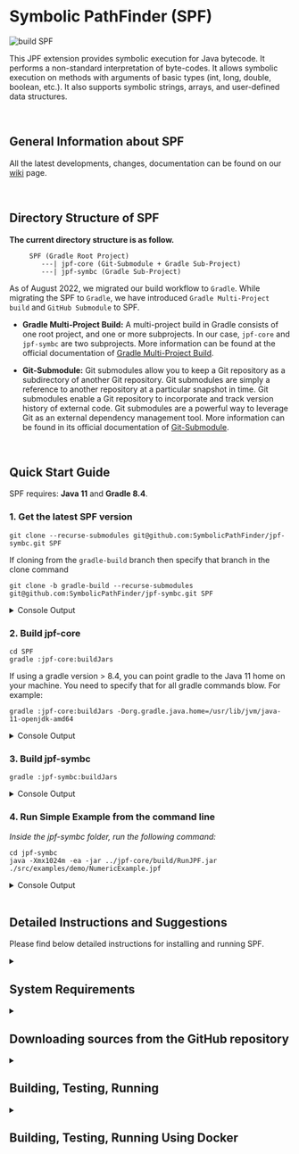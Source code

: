 # Symbolic PathFinder (SPF)
![build SPF](https://github.com/gaurangkudale/SPF/actions/workflows/main.yml/badge.svg)

This JPF extension provides symbolic execution for Java bytecode. It performs a non-standard interpretation of byte-codes. It allows symbolic execution on methods with arguments of basic types (int, long, double, boolean, etc.). It also supports symbolic strings, arrays, and user-defined data structures.

<br>

## General Information about SPF
All the latest developments, changes, documentation can be found on our
[wiki](https://github.com/SymbolicPathFinder/jpf-symbc/wiki) page.

<br>

## Directory Structure of SPF
**The current directory structure is as follow.**

```{bash}
     SPF (Gradle Root Project)
        ---| jpf-core (Git-Submodule + Gradle Sub-Project)
        ---| jpf-symbc (Gradle Sub-Project)
```

As of August 2022, we migrated our build workflow to `Gradle`. While migrating the SPF to `Gradle`, we have introduced `Gradle Multi-Project build` and `GitHub Submodule` to SPF.

* **Gradle Multi-Project Build:** A multi-project build in Gradle consists of one root project, and one or more subprojects. In our case, `jpf-core` and `jpf-symbc` are two subprojects. More information can be found at the official documentation of [Gradle Multi-Project Build](https://docs.gradle.org/current/userguide/multi_project_builds.html).
 
* **Git-Submodule:** Git submodules allow you to keep a Git repository as a subdirectory of another Git repository. Git submodules are simply a reference to another repository at a particular snapshot in time. Git submodules enable a Git repository  to incorporate and track version history of external code. Git submodules are a powerful way to leverage Git as an external dependency management tool. More information can be found in its official documentation of [Git-Submodule](https://git-scm.com/docs/git-submodule).
 
<br>

## Quick Start Guide

SPF requires: **Java 11** and **Gradle 8.4**.

### 1. Get the latest SPF version
```{bash}
git clone --recurse-submodules git@github.com:SymbolicPathFinder/jpf-symbc.git SPF
```

If cloning from the `gradle-build` branch then specify that branch in the clone command
```{bash}
git clone -b gradle-build --recurse-submodules git@github.com:SymbolicPathFinder/jpf-symbc.git SPF
```

<details>
<summary>Console Output</summary>

```
yannic@Yannics-MacBook-Pro Desktop % git clone --recurse-submodules git@github.com:SymbolicPathFinder/jpf-symbc.git
Cloning into 'SPF'...
remote: Enumerating objects: 2438, done.
remote: Counting objects: 100% (611/611), done.
remote: Compressing objects: 100% (217/217), done.
remote: Total 2438 (delta 320), reused 585 (delta 306), pack-reused 1827
Receiving objects: 100% (2438/2438), 67.00 MiB | 2.89 MiB/s, done.
Resolving deltas: 100% (1257/1257), done.
Updating files: 100% (1042/1042), done.
Submodule 'jpf-core' (https://github.com/javapathfinder/jpf-core) registered for path 'jpf-core'
Cloning into '/Users/yannic/Desktop/SPF/jpf-core'...
remote: Enumerating objects: 3892, done.
remote: Counting objects: 100% (357/357), done.
remote: Compressing objects: 100% (208/208), done.
remote: Total 3892 (delta 114), reused 260 (delta 68), pack-reused 3535
Receiving objects: 100% (3892/3892), 2.27 MiB | 2.54 MiB/s, done.
Resolving deltas: 100% (1874/1874), done.
Submodule path 'jpf-core': checked out '45a4450cd0bd1193df5419f7c9d9b89807d00db6'
```
</details>

### 2. Build jpf-core
```{bash}
cd SPF
gradle :jpf-core:buildJars
```
If using a gradle version > 8.4, you can point gradle to the Java 11 home on your machine. You need to specify that for all gradle commands blow. For example:

```{bash}
gradle :jpf-core:buildJars -Dorg.gradle.java.home=/usr/lib/jvm/java-11-openjdk-amd64
```
<details>
<summary>Console Output</summary>

```{bash}
yannic@Yannics-MacBook-Pro SPF % gradle :jpf-core:buildJars
jpf-core
jpf-symbc

> Task :jpf-core:compileJava
/Users/yannic/Desktop/SPF/jpf-core/src/main/gov/nasa/jpf/vm/HashedAllocationContext.java:21: warning: sun.misc.SharedSecrets is internal proprietary API and may be removed in a future release
import sun.misc.SharedSecrets;
               ^
/Users/yannic/Desktop/SPF/jpf-core/src/main/gov/nasa/jpf/vm/HashedAllocationContext.java:22: warning: sun.misc.JavaLangAccess is internal proprietary API and may be removed in a future release
import sun.misc.JavaLangAccess;
               ^
/Users/yannic/Desktop/SPF/jpf-core/src/main/gov/nasa/jpf/vm/HashedAllocationContext.java:85: warning: sun.misc.JavaLangAccess is internal proprietary API and may be removed in a future release
   static final JavaLangAccess JLA = SharedSecrets.getJavaLangAccess();
                ^
/Users/yannic/Desktop/SPF/jpf-core/src/main/gov/nasa/jpf/vm/HashedAllocationContext.java:85: warning: sun.misc.SharedSecrets is internal proprietary API and may be removed in a future release
   static final JavaLangAccess JLA = SharedSecrets.getJavaLangAccess();
                                     ^
Note: /Users/yannic/Desktop/SPF/jpf-core/src/main/gov/nasa/jpf/vm/choice/PermutationCG.java uses or overrides a deprecated API.
Note: Recompile with -Xlint:deprecation for details.
Note: Some input files use unchecked or unsafe operations.
Note: Recompile with -Xlint:unchecked for details.
4 warnings

> Task :jpf-core:compileClassesJava
/Users/yannic/Desktop/SPF/jpf-core/src/classes/java/lang/ClassLoader.java:29: warning: sun.misc.CompoundEnumeration is internal proprietary API and may be removed in a future release
import sun.misc.CompoundEnumeration;
               ^
/Users/yannic/Desktop/SPF/jpf-core/src/classes/java/lang/ClassLoader.java:114: warning: sun.misc.CompoundEnumeration is internal proprietary API and may be removed in a future release
    return new CompoundEnumeration<URL>(resEnum);
               ^
/Users/yannic/Desktop/SPF/jpf-core/src/classes/sun/misc/JavaNetAccess.java:32: warning: sun.misc.URLClassPath is internal proprietary API and may be removed in a future release
    URLClassPath getURLClassPath (URLClassLoader ucl);
    ^
/Users/yannic/Desktop/SPF/jpf-core/src/classes/sun/misc/SharedSecrets.java:52: warning: sun.misc.JavaUtilJarAccess is internal proprietary API and may be removed in a future release
  private static JavaUtilJarAccess javaUtilJarAccess;
                 ^
/Users/yannic/Desktop/SPF/jpf-core/src/classes/sun/misc/SharedSecrets.java:60: warning: sun.misc.JavaOISAccess is internal proprietary API and may be removed in a future release
  private static JavaOISAccess javaOISAccess;
                 ^
/Users/yannic/Desktop/SPF/jpf-core/src/classes/sun/misc/SharedSecrets.java:61: warning: sun.misc.JavaObjectInputStreamAccess is internal proprietary API and may be removed in a future release
  private static JavaObjectInputStreamAccess javaObjectInputStreamAccess;
                 ^
/Users/yannic/Desktop/SPF/jpf-core/src/classes/sun/misc/SharedSecrets.java:82: warning: sun.misc.JavaUtilJarAccess is internal proprietary API and may be removed in a future release
  public static JavaUtilJarAccess javaUtilJarAccess() {
                ^
/Users/yannic/Desktop/SPF/jpf-core/src/classes/sun/misc/SharedSecrets.java:88: warning: sun.misc.JavaUtilJarAccess is internal proprietary API and may be removed in a future release
  public static void setJavaUtilJarAccess(JavaUtilJarAccess access) {
                                          ^
/Users/yannic/Desktop/SPF/jpf-core/src/classes/sun/misc/SharedSecrets.java:142: warning: sun.misc.JavaObjectInputStreamAccess is internal proprietary API and may be removed in a future release
  public static JavaObjectInputStreamAccess getJavaObjectInputStreamAccess() {
                ^
/Users/yannic/Desktop/SPF/jpf-core/src/classes/sun/misc/SharedSecrets.java:151: warning: sun.misc.JavaObjectInputStreamAccess is internal proprietary API and may be removed in a future release
  public static void setJavaObjectInputStreamAccess(JavaObjectInputStreamAccess access) {
                                                    ^
/Users/yannic/Desktop/SPF/jpf-core/src/classes/sun/misc/SharedSecrets.java:162: warning: sun.misc.JavaOISAccess is internal proprietary API and may be removed in a future release
  public static void setJavaOISAccess(JavaOISAccess access) {
                                      ^
/Users/yannic/Desktop/SPF/jpf-core/src/classes/sun/misc/SharedSecrets.java:166: warning: sun.misc.JavaOISAccess is internal proprietary API and may be removed in a future release
  public static JavaOISAccess getJavaOISAccess() {
                ^
/Users/yannic/Desktop/SPF/jpf-core/src/classes/sun/misc/SharedSecrets.java:175: warning: sun.misc.JavaObjectInputStreamReadString is internal proprietary API and may be removed in a future release
  public void setJavaObjectInputStreamReadString(sun.misc.JavaObjectInputStreamReadString ignored) {
                                                         ^
/Users/yannic/Desktop/SPF/jpf-core/src/classes/java/lang/System.java:64: warning: sun.misc.VM is internal proprietary API and may be removed in a future release
    sun.misc.VM.saveAndRemoveProperties(properties);
            ^
14 warnings

> Task :jpf-core:compilePeersJava
/Users/yannic/Desktop/SPF/jpf-core/src/peers/gov/nasa/jpf/vm/JPF_java_util_Random.java:32: warning: sun.misc.Unsafe is internal proprietary API and may be removed in a future release
import sun.misc.Unsafe;
               ^
/Users/yannic/Desktop/SPF/jpf-core/src/peers/gov/nasa/jpf/vm/JPF_java_util_Random.java:93: warning: sun.misc.Unsafe is internal proprietary API and may be removed in a future release
  private static Unsafe unsafe;
                 ^
/Users/yannic/Desktop/SPF/jpf-core/src/peers/gov/nasa/jpf/vm/JPF_java_util_Random.java:99: warning: sun.misc.Unsafe is internal proprietary API and may be removed in a future release
      Field singletonField = Unsafe.class.getDeclaredField("theUnsafe");
                             ^
/Users/yannic/Desktop/SPF/jpf-core/src/peers/gov/nasa/jpf/vm/JPF_java_util_Random.java:101: warning: sun.misc.Unsafe is internal proprietary API and may be removed in a future release
      unsafe = (Unsafe)singletonField.get(null);
                ^
4 warnings

> Task :jpf-core:compileTestJava
/Users/yannic/Desktop/SPF/jpf-core/src/tests/gov/nasa/jpf/test/vm/reflection/ReflectionTest.java:34: warning: sun.reflect.Reflection is internal proprietary API and may be removed in a future release
      Class<?> callerCls = sun.reflect.Reflection.getCallerClass(0); // that would be getCallerClass()
                                      ^
/Users/yannic/Desktop/SPF/jpf-core/src/tests/gov/nasa/jpf/test/vm/reflection/ReflectionTest.java:38: warning: sun.reflect.Reflection is internal proprietary API and may be removed in a future release
      callerCls = sun.reflect.Reflection.getCallerClass(1); // foo()
                             ^
/Users/yannic/Desktop/SPF/jpf-core/src/tests/gov/nasa/jpf/test/vm/reflection/ReflectionTest.java:42: warning: sun.reflect.Reflection is internal proprietary API and may be removed in a future release
      callerCls = sun.reflect.Reflection.getCallerClass(2); // bar()
                             ^
/Users/yannic/Desktop/SPF/jpf-core/src/tests/gov/nasa/jpf/test/vm/reflection/ReflectionTest.java:46: warning: sun.reflect.Reflection is internal proprietary API and may be removed in a future release
      callerCls = sun.reflect.Reflection.getCallerClass(3); // callIt()
                             ^
Note: /Users/yannic/Desktop/SPF/jpf-core/src/tests/gov/nasa/jpf/test/vm/reflection/ReflectionTest.java uses or overrides a deprecated API.
Note: Recompile with -Xlint:deprecation for details.
Note: Some input files use unchecked or unsafe operations.
Note: Recompile with -Xlint:unchecked for details.
4 warnings

Deprecated Gradle features were used in this build, making it incompatible with Gradle 9.0.
Use '--warning-mode all' to show the individual deprecation warnings.
See https://docs.gradle.org/8.4/userguide/command_line_interface.html#sec:command_line_warnings

BUILD SUCCESSFUL in 6s
15 actionable tasks: 15 executed
```
</details>

### 3. Build jpf-symbc
```{bash}
gradle :jpf-symbc:buildJars
```
<details>
<summary>Console Output</summary>

```
yannic@Yannics-MacBook-Pro SPF % gradle :jpf-symbc:buildJars
jpf-core
jpf-symbc

> Task :jpf-symbc:compileJava
Note: Some input files use unchecked or unsafe operations.
Note: Recompile with -Xlint:unchecked for details.

> Task :jpf-symbc:compileExamplesJava
Note: Some input files use unchecked or unsafe operations.
Note: Recompile with -Xlint:unchecked for details.

Deprecated Gradle features were used in this build, making it incompatible with Gradle 9.0.
Use '--warning-mode all' to show the individual deprecation warnings.
See https://docs.gradle.org/8.4.2/userguide/command_line_interface.html#sec:command_line_warnings

BUILD SUCCESSFUL in 7s
12 actionable tasks: 12 executed
```
</details>

### 4. Run Simple Example from the command line
*Inside the jpf-symbc folder, run the following command:*

```{bash}
cd jpf-symbc
java -Xmx1024m -ea -jar ../jpf-core/build/RunJPF.jar ./src/examples/demo/NumericExample.jpf
```

<details>
<summary>Console Output</summary>

```
yannic@Yannics-MacBook-Pro jpf-symbc % java -Xmx1024m -ea -jar ../jpf-core/build/RunJPF.jar ./src/examples/demo/NumericExample.jpf
symbolic.min_int=-2147483648
symbolic.min_long=-9223372036854775808
symbolic.min_short=-32768
symbolic.min_byte=-128
symbolic.min_char=0
symbolic.max_int=2147483647
symbolic.max_long=9223372036854775807
symbolic.max_short=32767
symbolic.max_byte=127
symbolic.max_char=65535
symbolic.min_double=4.9E-324
symbolic.max_double=1.7976931348623157E308
JavaPathfinder core system v8.0 (rev c25d564ee76089e11adaa171137b2d7a2905e943) - (C) 2005-2014 United States Government. All rights reserved.


====================================================== system under test
demo.NumericExample.main()

====================================================== search started: 26/11/22 12:28 PM
Property Violated: PC is constraint # = 1
((a_1_SYMINT[-2147483648] + b_2_SYMINT[-2147483646]) - CONST_2) == CONST_0
Property Violated: result is  "java.lang.ArithmeticException: div by 0..."
****************************

====================================================== error 1
gov.nasa.jpf.vm.NoUncaughtExceptionsProperty
java.lang.ArithmeticException: div by 0
	at demo.NumericExample.test(NumericExample.java:26)
	at demo.NumericExample.main(NumericExample.java:34)


====================================================== snapshot #1
thread java.lang.Thread:{id:0,name:main,status:RUNNING,priority:5,isDaemon:false,lockCount:0,suspendCount:0}
  call stack:
	at demo.NumericExample.test(NumericExample.java:26)
	at demo.NumericExample.main(NumericExample.java:34)


====================================================== Method Summaries
Inputs: a_1_SYMINT,b_2_SYMINT

demo.NumericExample.test(-2147483648,-2147483646)  --> "java.lang.ArithmeticException: div by 0..."

====================================================== Method Summaries (HTML)
<h1>Test Cases Generated by Symbolic JavaPath Finder for demo.NumericExample.test (Path Coverage) </h1>
<table border=1>
<tr><td>a_1_SYMINT</td><td>b_2_SYMINT</td><td>RETURN</td></tr>
<tr><td>-2147483648</td><td>-2147483646</td><td>"java.lang.ArithmeticException: div by 0..."</td></tr>
</table>

====================================================== results
error #1: gov.nasa.jpf.vm.NoUncaughtExceptionsProperty "java.lang.ArithmeticException: div by 0  at demo.N..."

====================================================== statistics
elapsed time:       00:00:00
states:             new=3,visited=0,backtracked=3,end=0
search:             maxDepth=2,constraints=0
choice generators:  thread=1 (signal=0,lock=1,sharedRef=0,threadApi=0,reschedule=0), data=1
heap:               new=466,released=4,maxLive=0,gcCycles=1
instructions:       6308
max memory:         245MB
loaded code:        classes=85,methods=1648

====================================================== search finished: 26/11/22 12:28 PM
```
</details>


<!-- ### 6. Use SPF inside Eclipse
TODO -->

<br>

## Detailed Instructions and Suggestions
 
Please find below detailed instructions for installing and running SPF.
 
<details>
<summary><h2>System Requirements</h2></summary>
SPF is a pure Java Application and the minimal version is Java SE 8. We generally advise using the latest stable Java version 8 that is available for your platform.
You can determine your Java version by executing the following statement in the command line.

~~~~~~~~ {.bash}
> java -version
openjdk version "1.8.0_312"
OpenJDK Runtime Environment (Temurin)(build 1.8.0_312-b07)
OpenJDK 64-Bit Server VM (Temurin)(build 25.312-b07, mixed mode)
...
~~~~~~~~

### Java specifics for Windows
Make sure you have the JDK installed, otherwise there is no javac compiler available.
In order to build JPF from a Windows Command Prompt, you have to set the `JAVA_HOME` environment variable. 

### Java specifics for macOS
To switch to Java 11 on macOS, we recommend the following blog post: [https://medium.com/@devkosal/switching-java-jdk-versions-on-macos-80bc868e686a](https://medium.com/@devkosal/switching-java-jdk-versions-on-macos-80bc868e686a).

### Gradle (Build Automation Tool)

Make sure that you use [Gradle version 6.9](https://gradle.org/next-steps/?version=6.9&format=bin)! If you want to build the SPF source repositories, you need to install the Gradle. Please follow the [step by step installation guide for Gradle](https://docs.gradle.org/6.9/userguide/installation.html).

You can check your Gradle version by executing the following command in the command line:

```{bash}
> gradle -version
------------------------------------------------------------
Gradle 8.4.1
------------------------------------------------------------

Build time:   2021-12-21 20:18:38 UTC
Revision:     5d94aa68c0fdbe443838bb977080e3b9f273e889

Kotlin:       1.4.20
Groovy:       2.5.12
Ant:          Apache Ant(TM) version 1.10.9 compiled on September 27 2020
JVM:          1.8.0_312 (Temurin 25.312-b07)
OS:           Mac OS X 10.16 x86_64
```

If you are new to Gradle, check the [official website](https://docs.gradle.org/6.9/userguide/userguide.html) to learn the basics.
Note that all major IDEs (e.g., Netbeans, Eclipse, IntelliJ) come with Gradle support by default.
</details>

<details>
<summary><h2>Downloading sources from the GitHub repository</h2></summary>

SPF sources are kept in its main repository [https://github.com/SymbolicPathFinder/jpf-symbc](https://github.com/SymbolicPathFinder/jpf-symbc) within the [Symbolic PathFinder](https://github.com/SymbolicPathFinder) organization. There are two stable branches in our repository:

1. `ant-build`: It provides Java 11 support using the [Ant Build system](https://ant.apache.org).
2. `master`: Contains the latest stable version of our repository. In this version of SPF, we have introduced jpf-core as a git-submodule.

If you want to keep using Ant, consider using the `ant-build` branch. The branch `master` uses Gradle. To check out the SPF, it is recommended to fork the repository. Contributions are welcome, and we invite you to explore our [Java Pathfinder Google Group](https://groups.google.com/g/java-pathfinder). We also encourage you to check the following GitHub guides to familiarize yourself with the GitHub development workflow:

1. [Fork a Repo](https://help.github.com/articles/fork-a-repo/)
2. [About Pull Requests](https://help.github.com/articles/about-pull-requests/)

The following command shows you how to clone the repoistory along with the expected output:

```{bash}
git clone --recurse-submodules git@github.com:SymbolicPathFinder/jpf-symbc.git
```
<details>
<summary>Console Output</summary>

```
yannic@Yannics-MacBook-Pro Desktop % git clone --recurse-submodules git@github.com:SymbolicPathFinder/jpf-symbc.git
Cloning into 'SPF'...
remote: Enumerating objects: 2438, done.
remote: Counting objects: 100% (611/611), done.
remote: Compressing objects: 100% (217/217), done.
remote: Total 2438 (delta 320), reused 585 (delta 306), pack-reused 1827
Receiving objects: 100% (2438/2438), 67.00 MiB | 2.89 MiB/s, done.
Resolving deltas: 100% (1257/1257), done.
Updating files: 100% (1042/1042), done.
Submodule 'jpf-core' (https://github.com/javapathfinder/jpf-core) registered for path 'jpf-core'
Cloning into '/Users/yannic/Desktop/SPF/jpf-core'...
remote: Enumerating objects: 3892, done.
remote: Counting objects: 100% (357/357), done.
remote: Compressing objects: 100% (208/208), done.
remote: Total 3892 (delta 114), reused 260 (delta 68), pack-reused 3535
Receiving objects: 100% (3892/3892), 2.27 MiB | 2.54 MiB/s, done.
Resolving deltas: 100% (1874/1874), done.
Submodule path 'jpf-core': checked out '45a4450cd0bd1193df5419f7c9d9b89807d00db6'
```
</details>
</details>

<details>
<summary><h2>Building, Testing, Running</h2></summary>

### Building SPF using the Command Line

Requirements: **Java 11** and **Gradle 8.4**.

**Note:** 

* On Ubuntu, the `command apt-get install gradle` seems to install an older version of gradle (version 2.x) which is incompatible with the project and causes unzipping errors. Hence, it is recommended to visit the [Official Gradle installation guide](https://docs.gradle.org/8.4/userguide/installation.html) for installing the 8.4 version of gradle.

* Instead of using the `gradle` command, you may want to use the gradle wrapper `gradlew` instead. The SPF repository includes a Gradle wrapper that requires nothing except Java to execute. It ensures that all JPF developers and environments use the same builder to avoid any kind of configuration issue.

### Step 1: Build jpf-core

```{bash}
cd SPF
gradle :jpf-core:buildJars
```
<details>
<summary>Console Output</summary>

```{bash}
yannic@Yannics-MacBook-Pro SPF % gradle :jpf-core:buildJars
jpf-core
jpf-symbc

> Task :jpf-core:compileJava
/Users/yannic/Desktop/SPF/jpf-core/src/main/gov/nasa/jpf/vm/HashedAllocationContext.java:21: warning: sun.misc.SharedSecrets is internal proprietary API and may be removed in a future release
import sun.misc.SharedSecrets;
               ^
/Users/yannic/Desktop/SPF/jpf-core/src/main/gov/nasa/jpf/vm/HashedAllocationContext.java:22: warning: sun.misc.JavaLangAccess is internal proprietary API and may be removed in a future release
import sun.misc.JavaLangAccess;
               ^
/Users/yannic/Desktop/SPF/jpf-core/src/main/gov/nasa/jpf/vm/HashedAllocationContext.java:85: warning: sun.misc.JavaLangAccess is internal proprietary API and may be removed in a future release
   static final JavaLangAccess JLA = SharedSecrets.getJavaLangAccess();
                ^
/Users/yannic/Desktop/SPF/jpf-core/src/main/gov/nasa/jpf/vm/HashedAllocationContext.java:85: warning: sun.misc.SharedSecrets is internal proprietary API and may be removed in a future release
   static final JavaLangAccess JLA = SharedSecrets.getJavaLangAccess();
                                     ^
Note: /Users/yannic/Desktop/SPF/jpf-core/src/main/gov/nasa/jpf/vm/choice/PermutationCG.java uses or overrides a deprecated API.
Note: Recompile with -Xlint:deprecation for details.
Note: Some input files use unchecked or unsafe operations.
Note: Recompile with -Xlint:unchecked for details.
4 warnings

> Task :jpf-core:compileClassesJava
/Users/yannic/Desktop/SPF/jpf-core/src/classes/java/lang/ClassLoader.java:29: warning: sun.misc.CompoundEnumeration is internal proprietary API and may be removed in a future release
import sun.misc.CompoundEnumeration;
               ^
/Users/yannic/Desktop/SPF/jpf-core/src/classes/java/lang/ClassLoader.java:114: warning: sun.misc.CompoundEnumeration is internal proprietary API and may be removed in a future release
    return new CompoundEnumeration<URL>(resEnum);
               ^
/Users/yannic/Desktop/SPF/jpf-core/src/classes/sun/misc/JavaNetAccess.java:32: warning: sun.misc.URLClassPath is internal proprietary API and may be removed in a future release
    URLClassPath getURLClassPath (URLClassLoader ucl);
    ^
/Users/yannic/Desktop/SPF/jpf-core/src/classes/sun/misc/SharedSecrets.java:52: warning: sun.misc.JavaUtilJarAccess is internal proprietary API and may be removed in a future release
  private static JavaUtilJarAccess javaUtilJarAccess;
                 ^
/Users/yannic/Desktop/SPF/jpf-core/src/classes/sun/misc/SharedSecrets.java:60: warning: sun.misc.JavaOISAccess is internal proprietary API and may be removed in a future release
  private static JavaOISAccess javaOISAccess;
                 ^
/Users/yannic/Desktop/SPF/jpf-core/src/classes/sun/misc/SharedSecrets.java:61: warning: sun.misc.JavaObjectInputStreamAccess is internal proprietary API and may be removed in a future release
  private static JavaObjectInputStreamAccess javaObjectInputStreamAccess;
                 ^
/Users/yannic/Desktop/SPF/jpf-core/src/classes/sun/misc/SharedSecrets.java:82: warning: sun.misc.JavaUtilJarAccess is internal proprietary API and may be removed in a future release
  public static JavaUtilJarAccess javaUtilJarAccess() {
                ^
/Users/yannic/Desktop/SPF/jpf-core/src/classes/sun/misc/SharedSecrets.java:88: warning: sun.misc.JavaUtilJarAccess is internal proprietary API and may be removed in a future release
  public static void setJavaUtilJarAccess(JavaUtilJarAccess access) {
                                          ^
/Users/yannic/Desktop/SPF/jpf-core/src/classes/sun/misc/SharedSecrets.java:142: warning: sun.misc.JavaObjectInputStreamAccess is internal proprietary API and may be removed in a future release
  public static JavaObjectInputStreamAccess getJavaObjectInputStreamAccess() {
                ^
/Users/yannic/Desktop/SPF/jpf-core/src/classes/sun/misc/SharedSecrets.java:151: warning: sun.misc.JavaObjectInputStreamAccess is internal proprietary API and may be removed in a future release
  public static void setJavaObjectInputStreamAccess(JavaObjectInputStreamAccess access) {
                                                    ^
/Users/yannic/Desktop/SPF/jpf-core/src/classes/sun/misc/SharedSecrets.java:162: warning: sun.misc.JavaOISAccess is internal proprietary API and may be removed in a future release
  public static void setJavaOISAccess(JavaOISAccess access) {
                                      ^
/Users/yannic/Desktop/SPF/jpf-core/src/classes/sun/misc/SharedSecrets.java:166: warning: sun.misc.JavaOISAccess is internal proprietary API and may be removed in a future release
  public static JavaOISAccess getJavaOISAccess() {
                ^
/Users/yannic/Desktop/SPF/jpf-core/src/classes/sun/misc/SharedSecrets.java:175: warning: sun.misc.JavaObjectInputStreamReadString is internal proprietary API and may be removed in a future release
  public void setJavaObjectInputStreamReadString(sun.misc.JavaObjectInputStreamReadString ignored) {
                                                         ^
/Users/yannic/Desktop/SPF/jpf-core/src/classes/java/lang/System.java:64: warning: sun.misc.VM is internal proprietary API and may be removed in a future release
    sun.misc.VM.saveAndRemoveProperties(properties);
            ^
14 warnings

> Task :jpf-core:compilePeersJava
/Users/yannic/Desktop/SPF/jpf-core/src/peers/gov/nasa/jpf/vm/JPF_java_util_Random.java:32: warning: sun.misc.Unsafe is internal proprietary API and may be removed in a future release
import sun.misc.Unsafe;
               ^
/Users/yannic/Desktop/SPF/jpf-core/src/peers/gov/nasa/jpf/vm/JPF_java_util_Random.java:93: warning: sun.misc.Unsafe is internal proprietary API and may be removed in a future release
  private static Unsafe unsafe;
                 ^
/Users/yannic/Desktop/SPF/jpf-core/src/peers/gov/nasa/jpf/vm/JPF_java_util_Random.java:99: warning: sun.misc.Unsafe is internal proprietary API and may be removed in a future release
      Field singletonField = Unsafe.class.getDeclaredField("theUnsafe");
                             ^
/Users/yannic/Desktop/SPF/jpf-core/src/peers/gov/nasa/jpf/vm/JPF_java_util_Random.java:101: warning: sun.misc.Unsafe is internal proprietary API and may be removed in a future release
      unsafe = (Unsafe)singletonField.get(null);
                ^
4 warnings

> Task :jpf-core:compileTestJava
/Users/yannic/Desktop/SPF/jpf-core/src/tests/gov/nasa/jpf/test/vm/reflection/ReflectionTest.java:34: warning: sun.reflect.Reflection is internal proprietary API and may be removed in a future release
      Class<?> callerCls = sun.reflect.Reflection.getCallerClass(0); // that would be getCallerClass()
                                      ^
/Users/yannic/Desktop/SPF/jpf-core/src/tests/gov/nasa/jpf/test/vm/reflection/ReflectionTest.java:38: warning: sun.reflect.Reflection is internal proprietary API and may be removed in a future release
      callerCls = sun.reflect.Reflection.getCallerClass(1); // foo()
                             ^
/Users/yannic/Desktop/SPF/jpf-core/src/tests/gov/nasa/jpf/test/vm/reflection/ReflectionTest.java:42: warning: sun.reflect.Reflection is internal proprietary API and may be removed in a future release
      callerCls = sun.reflect.Reflection.getCallerClass(2); // bar()
                             ^
/Users/yannic/Desktop/SPF/jpf-core/src/tests/gov/nasa/jpf/test/vm/reflection/ReflectionTest.java:46: warning: sun.reflect.Reflection is internal proprietary API and may be removed in a future release
      callerCls = sun.reflect.Reflection.getCallerClass(3); // callIt()
                             ^
Note: /Users/yannic/Desktop/SPF/jpf-core/src/tests/gov/nasa/jpf/test/vm/reflection/ReflectionTest.java uses or overrides a deprecated API.
Note: Recompile with -Xlint:deprecation for details.
Note: Some input files use unchecked or unsafe operations.
Note: Recompile with -Xlint:unchecked for details.
4 warnings

Deprecated Gradle features were used in this build, making it incompatible with Gradle 9.0.
Use '--warning-mode all' to show the individual deprecation warnings.
See https://docs.gradle.org/8.4/userguide/command_line_interface.html#sec:command_line_warnings

BUILD SUCCESSFUL in 6s
15 actionable tasks: 15 executed
```
</details>

### Step 2: Build jpf-symbc

```{bash}
gradle :jpf-symbc:buildJars
```
<details>
<summary>Console Output</summary>

```
yannic@Yannics-MacBook-Pro SPF % gradle :jpf-symbc:buildJars
jpf-core
jpf-symbc

> Task :jpf-symbc:compileJava
Note: Some input files use unchecked or unsafe operations.
Note: Recompile with -Xlint:unchecked for details.

> Task :jpf-symbc:compileExamplesJava
Note: Some input files use unchecked or unsafe operations.
Note: Recompile with -Xlint:unchecked for details.

Deprecated Gradle features were used in this build, making it incompatible with Gradle 9.0.
Use '--warning-mode all' to show the individual deprecation warnings.
See https://docs.gradle.org/8.4/userguide/command_line_interface.html#sec:command_line_warnings

BUILD SUCCESSFUL in 7s
12 actionable tasks: 12 executed
```
</details>


<!--
```{bash}
> cd SPF
> ./gradlew :jpf-core:buildJars
     jpf-core
     jpf-symbc

     Deprecated Gradle features were used in this build, making it incompatible with Gradle 9.0.
     Use '--warning-mode all' to show the individual deprecation warnings.
     See https://docs.gradle.org/8.4/userguide/command_line_interface.html#sec:command_line_warnings

     BUILD SUCCESSFUL in 2s
     15 actionable tasks: 2 executed, 13 up-to-date

> ./gradlew :jpf-symbc:buildJars
     jpf-core
     jpf-symbc

     > Task :jpf-symbc:compileJava
     Note: Some input files use unchecked or unsafe operations.
     Note: Recompile with -Xlint:unchecked for details.

     > Task :jpf-symbc:compileExamplesJava
     Note: Some input files use unchecked or unsafe operations.
     Note: Recompile with -Xlint:unchecked for details.

     Deprecated Gradle features were used in this build, making it incompatible with Gradle 9.0.
     Use '--warning-mode all' to show the individual deprecation warnings.
     See https://docs.gradle.org/8.4/userguide/command_line_interface.html#sec:command_line_warnings

     BUILD SUCCESSFUL in 20s
     12 actionable tasks: 12 executed   
```
-->

In the following, there is a summary of the main build tasks.
If you want to have some help about what other tasks are available, check the command `gradle tasks --all`.

```
SPF Build tasks
---------------
> gradle :jpf-symbc:buildJars - Generates all core JPF jar files.
> gradle :jpf-symbc:compile - Compiles all JPF core sources.

SPF Distribution tasks
----------------------
> gradle :jpf-symbc:dist - Builds binary distribution.
> gradle :jpf-symbc:srcDist - Builds the source distribution.

Verification tasks
------------------
> gradle :jpf-symbc:test - Runs core regression tests.
```

### Step 3: Run SPF Tests
```{bash}
gradle :jpf-symbc:test
```
<details>
<summary>Console Output</summary>

```{bash}
yannic@Yannics-MacBook-Pro SPF % gradle :jpf-symbc:test
jpf-core
jpf-symbc

> Task :jpf-symbc:test

gov.nasa.jpf.symbc.TestSymbolicJPF > testISUB_oneConcrete PASSED

gov.nasa.jpf.symbc.TestSymbolicJPF > testIADD_bothSymbolic PASSED

gov.nasa.jpf.symbc.TestSymbolicJPF > testISUB_bothSymbolic PASSED

gov.nasa.jpf.symbc.TestSymbolicJPF > testIADD_oneConcrete PASSED

gov.nasa.jpf.symbc.TestIntStatic1 > mainTest PASSED

gov.nasa.jpf.symbc.TestTermination > mainTest PASSED

gov.nasa.jpf.symbc.TestFCMPLConditions > mainTest PASSED

gov.nasa.jpf.symbc.TestFloatVirtual1 > mainTest PASSED

gov.nasa.jpf.symbc.TestBooleanSpecial1 > mainTest PASSED

gov.nasa.jpf.symbc.TestDCMPLConditions > mainTest PASSED

gov.nasa.jpf.symbc.TestBooleanVirtual1 > mainTest PASSED

gov.nasa.jpf.symbc.TestFloatSpecial1 > mainTest PASSED

gov.nasa.jpf.symbc.TestInvokeSTATICandVIRTUAL > mainTest PASSED

gov.nasa.jpf.symbc.TestLCMPConditions > mainTest PASSED

gov.nasa.jpf.symbc.TestIntSpecial1 > mainTest PASSED

gov.nasa.jpf.symbc.TestDoubleStatic1 > mainTest PASSED

gov.nasa.jpf.symbc.TestFloatStatic1 > mainTest PASSED

gov.nasa.jpf.symbc.TestIntVirtual1 > mainTest PASSED

gov.nasa.jpf.symbc.TestSymbc > testSymbcDriver PASSED

gov.nasa.jpf.symbc.TestMethodInvocation > mainTest PASSED

gov.nasa.jpf.symbc.TestDoubleSpecial1 > mainTest PASSED

gov.nasa.jpf.symbc.TestBooleanStatic1 > mainTest PASSED

gov.nasa.jpf.symbc.TestDoubleVirtual1 > mainTest PASSED

gov.nasa.jpf.symbc.TestSwitch > mainTest PASSED
Test Execution: SUCCESS
Summary: 24 tests, 24 passed, 0 failed, 0 skipped

Deprecated Gradle features were used in this build, making it incompatible with Gradle 9.0.
Use '--warning-mode all' to show the individual deprecation warnings.
See https://docs.gradle.org/8.4/userguide/command_line_interface.html#sec:command_line_warnings

BUILD SUCCESSFUL in 21s
13 actionable tasks: 6 executed, 7 up-to-date
```
</details>

### Step 4: Run Simple Example from the Command Line
*Inside the jpf-symbc folder, run the following command:*

```{bash}
cd jpf-symbc
java -Xmx1024m -ea -jar ../jpf-core/build/RunJPF.jar ./src/examples/demo/NumericExample.jpf
```

<details>
<summary>Console Output</summary>

```
yannic@Yannics-MacBook-Pro jpf-symbc % java -Xmx1024m -ea -jar ../jpf-core/build/RunJPF.jar ./src/examples/demo/NumericExample.jpf
symbolic.min_int=-2147483648
symbolic.min_long=-9223372036854775808
symbolic.min_short=-32768
symbolic.min_byte=-128
symbolic.min_char=0
symbolic.max_int=2147483647
symbolic.max_long=9223372036854775807
symbolic.max_short=32767
symbolic.max_byte=127
symbolic.max_char=65535
symbolic.min_double=4.9E-324
symbolic.max_double=1.7976931348623157E308
JavaPathfinder core system v8.0 (rev c25d564ee76089e11adaa171137b2d7a2905e943) - (C) 2005-2014 United States Government. All rights reserved.


====================================================== system under test
demo.NumericExample.main()

====================================================== search started: 26/11/22 12:28 PM
Property Violated: PC is constraint # = 1
((a_1_SYMINT[-2147483648] + b_2_SYMINT[-2147483646]) - CONST_2) == CONST_0
Property Violated: result is  "java.lang.ArithmeticException: div by 0..."
****************************

====================================================== error 1
gov.nasa.jpf.vm.NoUncaughtExceptionsProperty
java.lang.ArithmeticException: div by 0
	at demo.NumericExample.test(NumericExample.java:26)
	at demo.NumericExample.main(NumericExample.java:34)


====================================================== snapshot #1
thread java.lang.Thread:{id:0,name:main,status:RUNNING,priority:5,isDaemon:false,lockCount:0,suspendCount:0}
  call stack:
	at demo.NumericExample.test(NumericExample.java:26)
	at demo.NumericExample.main(NumericExample.java:34)


====================================================== Method Summaries
Inputs: a_1_SYMINT,b_2_SYMINT

demo.NumericExample.test(-2147483648,-2147483646)  --> "java.lang.ArithmeticException: div by 0..."

====================================================== Method Summaries (HTML)
<h1>Test Cases Generated by Symbolic JavaPath Finder for demo.NumericExample.test (Path Coverage) </h1>
<table border=1>
<tr><td>a_1_SYMINT</td><td>b_2_SYMINT</td><td>RETURN</td></tr>
<tr><td>-2147483648</td><td>-2147483646</td><td>"java.lang.ArithmeticException: div by 0..."</td></tr>
</table>

====================================================== results
error #1: gov.nasa.jpf.vm.NoUncaughtExceptionsProperty "java.lang.ArithmeticException: div by 0  at demo.N..."

====================================================== statistics
elapsed time:       00:00:00
states:             new=3,visited=0,backtracked=3,end=0
search:             maxDepth=2,constraints=0
choice generators:  thread=1 (signal=0,lock=1,sharedRef=0,threadApi=0,reschedule=0), data=1
heap:               new=466,released=4,maxLive=0,gcCycles=1
instructions:       6308
max memory:         245MB
loaded code:        classes=85,methods=1648

====================================================== search finished: 26/11/22 12:28 PM
```
</details>

### Step 5: Try `Z3´ as constraint solver

#### → Change configuration `./src/examples/demo/NumericExample.jpf` to use z3

```bash
target=demo.NumericExample
classpath=${jpf-symbc}/build/examples
sourcepath=${jpf-symbc}/src/examples
symbolic.method = demo.NumericExample.test(sym#sym)

symbolic.dp=z3
listener = .symbc.SymbolicListener

search.multiple_errors=true
```

Then, the execution of:

`java -Xmx1024m -ea -jar ../jpf-core/build/RunJPF.jar ./src/examples/demo/NumericExample.jpf`

will result in an **error**: `java.lang.UnsatisfiedLinkError: no libz3java in java.library.path`

<details>
<summary>Full Error Stack Trace</summary>

```bash
java.lang.UnsatisfiedLinkError: no libz3java in java.library.path
	at java.lang.ClassLoader.loadLibrary(ClassLoader.java:1860)
	at java.lang.Runtime.loadLibrary0(Runtime.java:871)
	at java.lang.System.loadLibrary(System.java:1124)
	at com.microsoft.z3.Native.<clinit>(Native.java:14)
	at com.microsoft.z3.Context.<init>(Context.java:59)
	at gov.nasa.jpf.symbc.numeric.solvers.ProblemZ3$Z3Wrapper.<init>(ProblemZ3.java:75)
	at gov.nasa.jpf.symbc.numeric.solvers.ProblemZ3$Z3Wrapper.getInstance(ProblemZ3.java:69)
	at gov.nasa.jpf.symbc.numeric.solvers.ProblemZ3.<init>(ProblemZ3.java:95)
	at gov.nasa.jpf.symbc.numeric.SymbolicConstraintsGeneral.isSatisfiable(SymbolicConstraintsGeneral.java:98)
	at gov.nasa.jpf.symbc.numeric.PathCondition.simplifyOld(PathCondition.java:393)
	at gov.nasa.jpf.symbc.numeric.PathCondition.simplify(PathCondition.java:340)
	at gov.nasa.jpf.symbc.bytecode.IDIV.execute(IDIV.java:121)
	at gov.nasa.jpf.vm.ThreadInfo.executeInstruction(ThreadInfo.java:1908)
	at gov.nasa.jpf.vm.ThreadInfo.executeTransition(ThreadInfo.java:1859)
	at gov.nasa.jpf.vm.SystemState.executeNextTransition(SystemState.java:765)
	at gov.nasa.jpf.vm.VM.forward(VM.java:1722)
	at gov.nasa.jpf.search.Search.forward(Search.java:579)
	at gov.nasa.jpf.search.DFSearch.search(DFSearch.java:79)
	at gov.nasa.jpf.JPF.run(JPF.java:613)
	at gov.nasa.jpf.JPF.start(JPF.java:189)
	at sun.reflect.NativeMethodAccessorImpl.invoke0(Native Method)
	at sun.reflect.NativeMethodAccessorImpl.invoke(NativeMethodAccessorImpl.java:62)
	at sun.reflect.DelegatingMethodAccessorImpl.invoke(DelegatingMethodAccessorImpl.java:43)
	at java.lang.reflect.Method.invoke(Method.java:498)
	at gov.nasa.jpf.tool.Run.call(Run.java:80)
	at gov.nasa.jpf.tool.RunJPF.main(RunJPF.java:116)
```
</details>

#### → Solution: Set the right java library path to the lib folder where the z3 native libraries are located

- macOS:
    - Key: `DYLD_LIBRARY_PATH`
    - Value: /Users/yannic/repositories/jpf-symbc/lib
- Linux:
    - Key: `LD_LIBRARY_PATH`
- Windows:
    - Key: `PATH`
    
For example for macOS, the command would look like this:

```{bash}
DYLD_LIBRARY_PATH=/Users/yannic/repositories/jpf-symbc/lib/ \
  /Library/Java/JavaVirtualMachines/temurin-8.jdk/Contents/Home/bin/java \
    -Xmx1024m -ea \
    -jar ../jpf-core/build/RunJPF.jar \
    src/examples/demo/NumericExample.jpf
```

<details>
<summary>Successful Console Output</summary>
    
```{bash}
yannic@Yannics-MacBook-Pro jpf-symbc % DYLD_LIBRARY_PATH=/Users/yannic/repositories/jpf-symbc/lib/ \
  /Library/Java/JavaVirtualMachines/temurin-8.jdk/Contents/Home/bin/java \
    -Xmx1024m -ea \
    -jar ../jpf-core/build/RunJPF.jar \
    src/examples/demo/NumericExample.jpf
symbolic.min_int=-2147483648
symbolic.min_long=-9223372036854775808
symbolic.min_short=-32768
symbolic.min_byte=-128
symbolic.min_char=0
symbolic.max_int=2147483647
symbolic.max_long=9223372036854775807
symbolic.max_short=32767
symbolic.max_byte=127
symbolic.max_char=65535
symbolic.min_double=4.9E-324
symbolic.max_double=1.7976931348623157E308
JavaPathfinder core system v8.0 (rev fdd5cf06c743ad8a8a58fdb1c1ea0d77075985e3) - (C) 2005-2014 United States Government. All rights reserved.


====================================================== system under test
demo.NumericExample.main()

====================================================== search started: 26/11/22 1:53 PM
>0
<=0
Property Violated: PC is constraint # = 1
((a_1_SYMINT[2] + b_2_SYMINT[0]) - CONST_2) == CONST_0
Property Violated: result is  "java.lang.ArithmeticException: div by 0..."
****************************

====================================================== error 1
gov.nasa.jpf.vm.NoUncaughtExceptionsProperty
java.lang.ArithmeticException: div by 0
	at demo.NumericExample.test(NumericExample.java:26)
	at demo.NumericExample.main(NumericExample.java:34)


====================================================== snapshot #1
thread java.lang.Thread:{id:0,name:main,status:RUNNING,priority:5,isDaemon:false,lockCount:0,suspendCount:0}
  call stack:
	at demo.NumericExample.test(NumericExample.java:26)
	at demo.NumericExample.main(NumericExample.java:34)


====================================================== Method Summaries
Inputs: a_1_SYMINT,b_2_SYMINT

demo.NumericExample.test(-2147483648,-2147483648)  --> Return Value: --
demo.NumericExample.test(0,3)  --> Return Value: --
demo.NumericExample.test(2,0)  --> "java.lang.ArithmeticException: div by 0..."

====================================================== Method Summaries (HTML)
<h1>Test Cases Generated by Symbolic JavaPath Finder for demo.NumericExample.test (Path Coverage) </h1>
<table border=1>
<tr><td>a_1_SYMINT</td><td>b_2_SYMINT</td><td>RETURN</td></tr>
<tr><td>-2147483648</td><td>-2147483648</td><td>Return Value: --</td></tr>
<tr><td>0</td><td>3</td><td>Return Value: --</td></tr>
<tr><td>2</td><td>0</td><td>"java.lang.ArithmeticException: div by 0..."</td></tr>
</table>

====================================================== results
error #1: gov.nasa.jpf.vm.NoUncaughtExceptionsProperty "java.lang.ArithmeticException: div by 0  at demo.N..."

====================================================== statistics
elapsed time:       00:00:00
states:             new=5,visited=0,backtracked=5,end=2
search:             maxDepth=3,constraints=0
choice generators:  thread=1 (signal=0,lock=1,sharedRef=0,threadApi=0,reschedule=0), data=2
heap:               new=470,released=22,maxLive=446,gcCycles=3
instructions:       6330
max memory:         245MB
loaded code:        classes=85,methods=1648

====================================================== search finished: 26/11/22 1:53 PM
```
</details>

<!--
### Step 6: Use SPF inside Eclipse
TODO
-->
</details>
<details>
<summary><h2>Building, Testing, Running Using Docker</h2></summary>


This Dockerfile sets up an Ubuntu-based Docker image with OpenJDK 8, Gradle, dos2unix, and Git installed. It provides a convenient environment for building and running SPF projects using Gradle.
Here is more information about [docker](https://docs.docker.com/get-started/)

### Building the Docker Image

1. Clone or download this repository to your local machine.

2. Navigate to the directory containing the Dockerfile and the project files.

3. Build the Docker image using the following command:

   ```shell
   docker build -t spf:latest .
   ```
<details>Successful Console Output
    
```shell
C:\Users\gaura\SPF>docker build -t spf:latest .
[+] Building 6.8s (13/13) FINISHED
 => [internal] load build definition from Dockerfile                                                                                                   0.0s
 => => transferring dockerfile: 32B                                                                                                                    0.0s
 => [internal] load .dockerignore                                                                                                                      0.0s
 => => transferring context: 2B                                                                                                                        0.0s
 => [internal] load metadata for docker.io/library/ubuntu:latest                                                                                       2.0s
 => [internal] load build context                                                                                                                      0.7s
 => => transferring context: 473.37kB                                                                                                                  0.7s
 => [1/8] FROM docker.io/library/ubuntu:latest@sha256:0bced47fffa3361afa981854fcabcd4577cd43cebbb808cea2b1f33a3dd7f508                                 0.0s
 => CACHED [2/8] RUN apt-get update &&     apt-get install -y openjdk-8-jdk &&     apt-get install -y unzip wget &&     apt-get clean                  0.0s
 => CACHED [3/8] RUN apt-get update && apt-get install -y dos2unix && apt-get clean                                                                    0.0s
 => CACHED [4/8] RUN apt-get install -y git                                                                                                            0.0s
 => CACHED [5/8] RUN wget -q https://services.gradle.org/distributions/gradle-6.9-bin.zip &&     unzip -q gradle-6.9-bin.zip -d /opt &&     rm gradle  0.0s
 => CACHED [6/8] WORKDIR /app                                                                                                                          0.0s
 => [7/8] COPY . .                                                                                                                                     1.5s
 => [8/8] RUN dos2unix /app/entrypoint.sh && chmod +x /app/entrypoint.sh                                                                               0.4s
 => exporting to image                                                                                                                                 2.0s
 => => exporting layers                                                                                                                                2.0s
 => => writing image sha256:5060595607f86ab471899a000a45e73e726658e07ca7da920093f65f3b2449d3                                                           0.0s
 => => naming to docker.io/library/spf:latest                                                                                                          0.0s

Use 'docker scan' to run Snyk tests against images to find vulnerabilities and learn how to fix them
```
  </details>
4. Run the Docker container in interactive mode using the following command:
   
   ```shell
       docker run -it spf:latest /bin/bash
   ```

5. Execute the shell script (it contains the necessary commands to build SPF)

    ```shell
    ./entrypoint.sh
    ```
  <details>Successful Console Output
	  
 ``` shell
  
	root@0a40f0e7f184:/app# ./entrypoint.sh
	Running ls...
	Dockerfile  README.md  build.gradle  entrypoint.sh  gradle  gradlew  gradlew.bat  jpf-core  jpf-symbc  settings.gradle
	Running cd jpf-core...
	./entrypoint.sh: 8: cd: can't cd to pwd
	Running the Gradle version cmd...
	
	Welcome to Gradle 6.9!
	
	Here are the highlights of this release:
	 - This is a small backport release.
	 - Java 16 can be used to compile when used with Java toolchains
	 - Dynamic versions can be used within plugin declarations
	 - Native support for Apple Silicon processors
	
	For more details see https://docs.gradle.org/6.9/release-notes.html
	
	
	------------------------------------------------------------
	Gradle 6.9
	------------------------------------------------------------
	
	Build time:   2021-05-07 07:28:53 UTC
	Revision:     afe2e24ababc7b0213ccffff44970aa18035fc0e
	
	Kotlin:       1.4.20
	Groovy:       2.5.12
	Ant:          Apache Ant(TM) version 1.10.9 compiled on September 27 2020
	JVM:          1.8.0_312 (Oracle Corporation 25.312-b07)
	OS:           Linux 5.15.49-linuxkit-pr aarch64
	
	Running the current working dir cmd...
	/app
	Running the Gradle build cmd for JPF-CORE...
	Starting a Gradle Daemon (subsequent builds will be faster)
	jpf-core
	jpf-symbc
	
	> Task :jpf-core:compileJava
	/app/jpf-core/src/main/gov/nasa/jpf/vm/HashedAllocationContext.java:21: warning: sun.misc.SharedSecrets is internal proprietary API and may be removed in a future release
	import sun.misc.SharedSecrets;
	               ^
	/app/jpf-core/src/main/gov/nasa/jpf/vm/HashedAllocationContext.java:22: warning: sun.misc.JavaLangAccess is internal proprietary API and may be removed in a future release
	import sun.misc.JavaLangAccess;
	               ^
	/app/jpf-core/src/main/gov/nasa/jpf/vm/HashedAllocationContext.java:85: warning: sun.misc.JavaLangAccess is internal proprietary API and may be removed in a future release
	   static final JavaLangAccess JLA = SharedSecrets.getJavaLangAccess();
	                ^
	/app/jpf-core/src/main/gov/nasa/jpf/vm/HashedAllocationContext.java:85: warning: sun.misc.SharedSecrets is internal proprietary API and may be removed in a future release
	   static final JavaLangAccess JLA = SharedSecrets.getJavaLangAccess();
	                                     ^
	Note: /app/jpf-core/src/main/gov/nasa/jpf/vm/choice/PermutationCG.java uses or overrides a deprecated API.
	Note: Recompile with -Xlint:deprecation for details.
	Note: Some input files use unchecked or unsafe operations.
	Note: Recompile with -Xlint:unchecked for details.
	4 warnings
	
	> Task :jpf-core:compileClassesJava
	/app/jpf-core/src/classes/java/lang/ClassLoader.java:29: warning: sun.misc.CompoundEnumeration is internal proprietary API and may be removed in a future release
	import sun.misc.CompoundEnumeration;
	               ^
	/app/jpf-core/src/classes/java/lang/ClassLoader.java:114: warning: sun.misc.CompoundEnumeration is internal proprietary API and may be removed in a future release
	    return new CompoundEnumeration<URL>(resEnum);
	               ^
	/app/jpf-core/src/classes/sun/misc/SharedSecrets.java:52: warning: sun.misc.JavaUtilJarAccess is internal proprietary API and may be removed in a future release
	  private static JavaUtilJarAccess javaUtilJarAccess;
	                 ^
	/app/jpf-core/src/classes/sun/misc/SharedSecrets.java:60: warning: sun.misc.JavaOISAccess is internal proprietary API and may be removed in a future release
	  private static JavaOISAccess javaOISAccess;
	                 ^
	/app/jpf-core/src/classes/sun/misc/SharedSecrets.java:61: warning: sun.misc.JavaObjectInputStreamAccess is internal proprietary API and may be removed in a future release
	  private static JavaObjectInputStreamAccess javaObjectInputStreamAccess;
	                 ^
	/app/jpf-core/src/classes/sun/misc/SharedSecrets.java:82: warning: sun.misc.JavaUtilJarAccess is internal proprietary API and may be removed in a future release
	  public static JavaUtilJarAccess javaUtilJarAccess() {
	                ^
	/app/jpf-core/src/classes/sun/misc/SharedSecrets.java:88: warning: sun.misc.JavaUtilJarAccess is internal proprietary API and may be removed in a future release
	  public static void setJavaUtilJarAccess(JavaUtilJarAccess access) {
	                                          ^
	/app/jpf-core/src/classes/sun/misc/SharedSecrets.java:142: warning: sun.misc.JavaObjectInputStreamAccess is internal proprietary API and may be removed in a future release
	  public static JavaObjectInputStreamAccess getJavaObjectInputStreamAccess() {
	                ^
	/app/jpf-core/src/classes/sun/misc/SharedSecrets.java:151: warning: sun.misc.JavaObjectInputStreamAccess is internal proprietary API and may be removed in a future release
	  public static void setJavaObjectInputStreamAccess(JavaObjectInputStreamAccess access) {
	                                                    ^
	/app/jpf-core/src/classes/sun/misc/SharedSecrets.java:162: warning: sun.misc.JavaOISAccess is internal proprietary API and may be removed in a future release
	  public static void setJavaOISAccess(JavaOISAccess access) {
	                                      ^
	/app/jpf-core/src/classes/sun/misc/SharedSecrets.java:166: warning: sun.misc.JavaOISAccess is internal proprietary API and may be removed in a future release
	  public static JavaOISAccess getJavaOISAccess() {
	                ^
	/app/jpf-core/src/classes/sun/misc/SharedSecrets.java:175: warning: sun.misc.JavaObjectInputStreamReadString is internal proprietary API and may be removed in a future release
	  public void setJavaObjectInputStreamReadString(sun.misc.JavaObjectInputStreamReadString ignored) {
	                                                         ^
	/app/jpf-core/src/classes/sun/misc/JavaNetAccess.java:32: warning: sun.misc.URLClassPath is internal proprietary API and may be removed in a future release
	    URLClassPath getURLClassPath (URLClassLoader ucl);
	    ^
	/app/jpf-core/src/classes/java/lang/System.java:64: warning: sun.misc.VM is internal proprietary API and may be removed in a future release
	    sun.misc.VM.saveAndRemoveProperties(properties);
	            ^
	14 warnings
	
	> Task :jpf-core:compilePeersJava
	/app/jpf-core/src/peers/gov/nasa/jpf/vm/JPF_java_util_Random.java:32: warning: sun.misc.Unsafe is internal proprietary API and may be removed in a future release
	import sun.misc.Unsafe;
	               ^
	/app/jpf-core/src/peers/gov/nasa/jpf/vm/JPF_java_util_Random.java:93: warning: sun.misc.Unsafe is internal proprietary API and may be removed in a future release
	  private static Unsafe unsafe;
	                 ^
	/app/jpf-core/src/peers/gov/nasa/jpf/vm/JPF_java_util_Random.java:99: warning: sun.misc.Unsafe is internal proprietary API and may be removed in a future release
	      Field singletonField = Unsafe.class.getDeclaredField("theUnsafe");
	                             ^
	/app/jpf-core/src/peers/gov/nasa/jpf/vm/JPF_java_util_Random.java:101: warning: sun.misc.Unsafe is internal proprietary API and may be removed in a future release
	      unsafe = (Unsafe)singletonField.get(null);
	                ^
	4 warnings
	
	> Task :jpf-core:compileTestJava
	/app/jpf-core/src/tests/gov/nasa/jpf/test/vm/reflection/ReflectionTest.java:34: warning: sun.reflect.Reflection is internal proprietary API and may be removed in a future release
	      Class<?> callerCls = sun.reflect.Reflection.getCallerClass(0); // that would be getCallerClass()
	                                      ^
	/app/jpf-core/src/tests/gov/nasa/jpf/test/vm/reflection/ReflectionTest.java:38: warning: sun.reflect.Reflection is internal proprietary API and may be removed in a future release
	      callerCls = sun.reflect.Reflection.getCallerClass(1); // foo()
	                             ^
	/app/jpf-core/src/tests/gov/nasa/jpf/test/vm/reflection/ReflectionTest.java:42: warning: sun.reflect.Reflection is internal proprietary API and may be removed in a future release
	      callerCls = sun.reflect.Reflection.getCallerClass(2); // bar()
	                             ^
	/app/jpf-core/src/tests/gov/nasa/jpf/test/vm/reflection/ReflectionTest.java:46: warning: sun.reflect.Reflection is internal proprietary API and may be removed in a future release
	      callerCls = sun.reflect.Reflection.getCallerClass(3); // callIt()
	                             ^
	Note: /app/jpf-core/src/tests/gov/nasa/jpf/test/vm/reflection/ReflectionTest.java uses or overrides a deprecated API.
	Note: Recompile with -Xlint:deprecation for details.
	Note: Some input files use unchecked or unsafe operations.
	Note: Recompile with -Xlint:unchecked for details.
	4 warnings
	
	Deprecated Gradle features were used in this build, making it incompatible with Gradle 9.0.
	Use '--warning-mode all' to show the individual deprecation warnings.
	See https://docs.gradle.org/8.4/userguide/command_line_interface.html#sec:command_line_warnings
	
	BUILD SUCCESSFUL in 23s
	15 actionable tasks: 15 executed
	Running the Gradle build cmd for JPF-SYMBC...
	jpf-core
	jpf-symbc
	
	> Task :jpf-symbc:compileJava
	POM relocation to an other version number is not fully supported in Gradle : xml-apis:xml-apis:2.0.2 relocated to xml-apis:xml-apis:1.0.b2.
	Please update your dependency to directly use the correct version 'xml-apis:xml-apis:1.0.b2'.
	Resolution will only pick dependencies of the relocated element.  Artifacts and other metadata will be ignored.
	Note: Some input files use unchecked or unsafe operations.
	Note: Recompile with -Xlint:unchecked for details.
	
	> Task :jpf-symbc:compileExamplesJava
	Note: Some input files use unchecked or unsafe operations.
	Note: Recompile with -Xlint:unchecked for details.
	
	Deprecated Gradle features were used in this build, making it incompatible with Gradle 9.0.
	Use '--warning-mode all' to show the individual deprecation warnings.
	See https://docs.gradle.org/8.4/userguide/command_line_interface.html#sec:command_line_warnings
	
	BUILD SUCCESSFUL in 35s
	12 actionable tasks: 12 executed
	Run SPF Tests
	jpf-core
	jpf-symbc
	
	> Task :jpf-symbc:test
	
	gov.nasa.jpf.symbc.TestDoubleVirtual1 > mainTest PASSED
	
	gov.nasa.jpf.symbc.TestTermination > mainTest PASSED
	
	gov.nasa.jpf.symbc.TestDoubleStatic1 > mainTest PASSED
	
	gov.nasa.jpf.symbc.TestSymbolicJPF > testISUB_oneConcrete PASSED
	
	gov.nasa.jpf.symbc.TestSymbolicJPF > testIADD_bothSymbolic PASSED
	
	gov.nasa.jpf.symbc.TestSymbolicJPF > testISUB_bothSymbolic PASSED
	
	gov.nasa.jpf.symbc.TestSymbolicJPF > testIADD_oneConcrete PASSED
	
	gov.nasa.jpf.symbc.TestFloatSpecial1 > mainTest PASSED
	
	gov.nasa.jpf.symbc.TestBooleanStatic1 > mainTest PASSED
	
	gov.nasa.jpf.symbc.TestFloatVirtual1 > mainTest PASSED
	
	gov.nasa.jpf.symbc.TestIntStatic1 > mainTest PASSED
	
	gov.nasa.jpf.symbc.TestBooleanSpecial1 > mainTest PASSED
	
	gov.nasa.jpf.symbc.TestDCMPLConditions > mainTest PASSED
	
	gov.nasa.jpf.symbc.TestIntSpecial1 > mainTest PASSED
	
	gov.nasa.jpf.symbc.TestInvokeSTATICandVIRTUAL > mainTest PASSED
	
	gov.nasa.jpf.symbc.TestIntVirtual1 > mainTest PASSED
	
	gov.nasa.jpf.symbc.TestBooleanVirtual1 > mainTest PASSED
	
	gov.nasa.jpf.symbc.TestFloatStatic1 > mainTest PASSED
	
	gov.nasa.jpf.symbc.TestSwitch > mainTest PASSED
	
	gov.nasa.jpf.symbc.TestSymbc > testSymbcDriver PASSED
	
	gov.nasa.jpf.symbc.TestLCMPConditions > mainTest PASSED
	
	gov.nasa.jpf.symbc.TestMethodInvocation > mainTest PASSED
	
	gov.nasa.jpf.symbc.TestFCMPLConditions > mainTest PASSED
	
	gov.nasa.jpf.symbc.TestDoubleSpecial1 > mainTest PASSED
	Test Execution: SUCCESS
	Summary: 24 tests, 24 passed, 0 failed, 0 skipped
	
	Deprecated Gradle features were used in this build, making it incompatible with Gradle 9.0.
	Use '--warning-mode all' to show the individual deprecation warnings.
	See https://docs.gradle.org/8.4/userguide/command_line_interface.html#sec:command_line_warnings
	
	BUILD SUCCESSFUL in 9s
	13 actionable tasks: 6 executed, 7 up-to-date

```
  </details>
</details>
